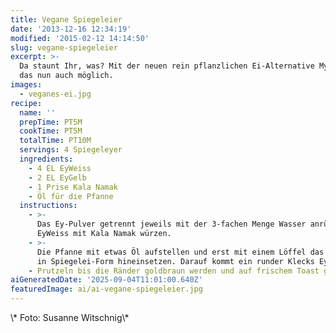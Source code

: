 ```yaml
---
title: Vegane Spiegeleier
date: '2013-12-16 12:34:19'
modified: '2015-02-12 14:14:50'
slug: vegane-spiegeleier
excerpt: >-
  Da staunt Ihr, was? Mit der neuen rein pflanzlichen Ei-Alternative MyEy ist
  das nun auch möglich.
images:
  - veganes-ei.jpg
recipe:
  name: ''
  prepTime: PT5M
  cookTime: PT5M
  totalTime: PT10M
  servings: 4 Spiegeleyer
  ingredients:
    - 4 EL EyWeiss
    - 2 EL EyGelb
    - 1 Prise Kala Namak
    - Öl für die Pfanne
  instructions:
    - >-
      Das Ey-Pulver getrennt jeweils mit der 3-fachen Menge Wasser anrühren. Das
      EyWeiss mit Kala Namak würzen.
    - >-
      Die Pfanne mit etwas Öl aufstellen und erst mit einem Löffel das EyWeiss
      in Spiegelei-Form hineinsetzen. Darauf kommt ein runder Klecks EyGelb.
    - Prutzeln bis die Ränder goldbraun werden und auf frischem Toast genießen.
aiGeneratedDate: '2025-09-04T11:01:00.640Z'
featuredImage: ai/ai-vegane-spiegeleier.jpg
---
```


<!-- Image removed (no copyright): veganes-ei-640x853.jpg --> \* Foto: Susanne Witschnig\*
